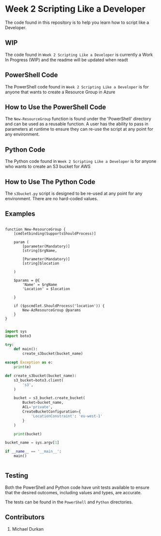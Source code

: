 # Week 2 Scripting Like a Developer

The code found in this repository is to help you learn how to script like a Developer.

## WIP
The code found in `Week 2 Scripting Like a Developer` is currently a Work In Progress (WIP) and the readme will be updated when readt

## PowerShell Code
The PowerShell code found in `Week 2 Scripting Like a Developer` is for anyone that wants to create a Resource Group in Azure

## How to Use the PowerShell Code
The `New-ResourceGroup` function is found under the 'PowerShell' directory and can be used as a reusable function. A user has the ability to pass in parameters at runtime to ensure they can re-use the script at any point for any environment.

## Python Code
The Python code found in `Week 2 Scripting Like a Developer` is for anyone who wants to create an S3 bucket for AWS

## How to Use The Python Code
The `s3bucket.py` script is designed to be re-used at any point for any environment. There are no hard-coded values.

## Examples

```Pwsh

function New-ResourceGroup {
    [cmdletbinding(SupportsShouldProcess)]

    param (
        [parameter(Mandatory)]
        [string]$rgName,

        [Parameter(Mandatory)]
        [string]$location

    )

    $params = @{
        'Name' = $rgName
        'Location' = $location

    }

    if ($pscmdlet.ShouldProcess('location')) {
        New-AzResourceGroup @params
    }
}
```

```Python

import sys
import boto3

try:
    def main():
        create_s3bucket(bucket_name)

except Exception as e:
    print(e)

def create_s3bucket(bucket_name):
    s3_bucket=boto3.client(
        's3',
    )

    bucket = s3_bucket.create_bucket(
        Bucket=bucket_name,
        ACL='private',
        CreateBucketConfiguration={
            'LocationConstraint': 'eu-west-1'
        }
    )

    print(bucket)

bucket_name = sys.argv[1]

if __name__ == '__main__':
    main()
    
```

## Testing
Both the PowerShell and Python code have unit tests available to ensure that the desired outcomes, including values and types, are accurate.

The tests can be found in the `PowerShell` and `Python` directories.

## Contributors
1. Michael Durkan
